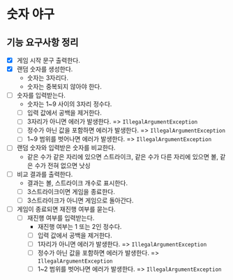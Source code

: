 # 숫자 야구

## 기능 요구사항 정리

- [x] 게임 시작 문구 출력한다.
- [x] 랜덤 숫자를 생성한다.
    - 숫자는 3자리다.
    - 숫자는 중복되지 않아야 한다.
- [ ] 숫자를 입력받는다.
    - 숫자는 1~9 사이의 3자리 정수다.
    - [ ] 입력 값에서 공백을 제거한다.
    - [ ] 3자리가 아니면 에러가 발생한다. => `IllegalArgumentException`
    - [ ] 정수가 아닌 값을 포함하면 에러가 발생한다. => `IllegalArgumentException`
    - [ ] 1~9 범위를 벗어나면 에러가 발생한다. => `IllegalArgumentException`
- [ ] 랜덤 숫자와 입력받은 숫자를 비교한다.
    - 같은 수가 같은 자리에 있으면 스트라이크, 같은 수가 다른 자리에 있으면 볼, 같은 수가 전혀 없으면 낫싱
- [ ] 비교 결과를 출력한다.
    - 결과는 볼, 스트라이크 개수로 표시한다.
    - [ ] 3스트라이크이면 게임을 종료한다.
    - [ ] 3스트라이크가 아니면 게임으로 돌아간다.
- [ ] 게임이 종료되면 재진행 여부를 묻는다.
    - [ ] 재진행 여부를 입력받는다.
        - 재진행 여부는 1 또는 2인 정수다.
        - [ ] 입력 값에서 공백을 제거한다.
        - [ ] 1자리가 아니면 에러가 발생한다. => `IllegalArgumentException`
        - [ ] 정수가 아닌 값을 포함하면 에러가 발생한다. => `IllegalArgumentException`
        - [ ] 1~2 범위를 벗어나면 에러가 발생한다. => `IllegalArgumentException`